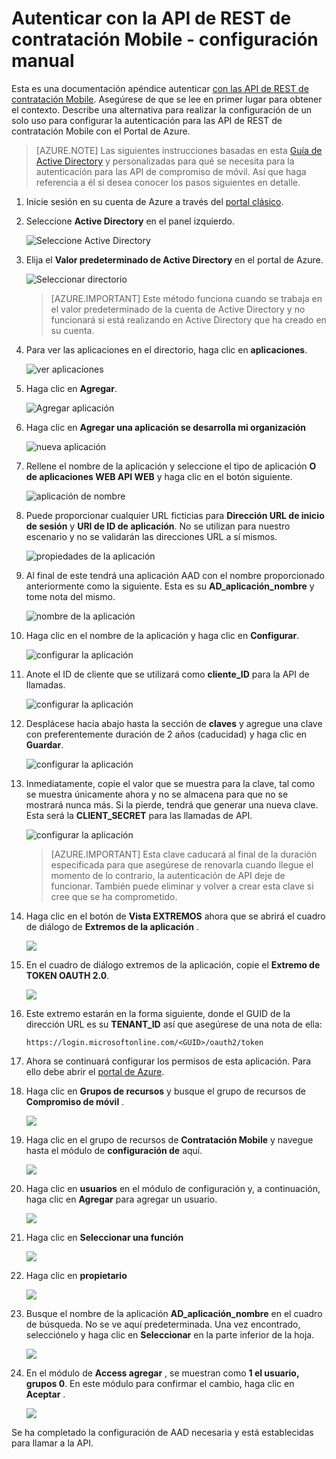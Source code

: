 <properties 
    pageTitle="Autenticar con la API de REST de contratación Mobile - configuración manual"
    description="Describe cómo configurar manualmente la autenticación para las API de REST de contratación Mobile" 
    services="mobile-engagement" 
    documentationCenter="mobile" 
    authors="piyushjo"
    manager="erikre"
    editor=""/>

<tags
    ms.service="mobile-engagement"
    ms.devlang="na"
    ms.topic="article"
    ms.tgt_pltfrm="mobile-multiple"
    ms.workload="mobile" 
    ms.date="08/19/2016"
    ms.author="piyushjo"/>

# <a name="authenticate-with-mobile-engagement-rest-apis---manual-setup"></a>Autenticar con la API de REST de contratación Mobile - configuración manual

Esta es una documentación apéndice autenticar [con las API de REST de contratación Mobile](mobile-engagement-api-authentication.md). Asegúrese de que se lee en primer lugar para obtener el contexto. Describe una alternativa para realizar la configuración de un solo uso para configurar la autenticación para las API de REST de contratación Mobile con el Portal de Azure. 

>[AZURE.NOTE] Las siguientes instrucciones basadas en esta [Guía de Active Directory](../resource-group-create-service-principal-portal.md) y personalizadas para qué se necesita para la autenticación para las API de compromiso de móvil. Así que haga referencia a él si desea conocer los pasos siguientes en detalle. 

1. Inicie sesión en su cuenta de Azure a través del [portal clásico](https://manage.windowsazure.com/).

2. Seleccione **Active Directory** en el panel izquierdo.

     ![Seleccione Active Directory][1]

3. Elija el **Valor predeterminado de Active Directory** en el portal de Azure. 

     ![Seleccionar directorio][2]

    >[AZURE.IMPORTANT] Este método funciona cuando se trabaja en el valor predeterminado de la cuenta de Active Directory y no funcionará si está realizando en Active Directory que ha creado en su cuenta. 

4. Para ver las aplicaciones en el directorio, haga clic en **aplicaciones**.

     ![ver aplicaciones][3]

5. Haga clic en **Agregar**. 

     ![Agregar aplicación][4]

6. Haga clic en **Agregar una aplicación se desarrolla mi organización**

     ![nueva aplicación][5]

6. Rellene el nombre de la aplicación y seleccione el tipo de aplicación **O de aplicaciones WEB API WEB** y haga clic en el botón siguiente.

     ![aplicación de nombre][6]

7. Puede proporcionar cualquier URL ficticias para **Dirección URL de inicio de sesión** y **URI de ID de aplicación**. No se utilizan para nuestro escenario y no se validarán las direcciones URL a sí mismos.  

     ![propiedades de la aplicación][7]

8. Al final de este tendrá una aplicación AAD con el nombre proporcionado anteriormente como la siguiente. Esta es su **AD\_aplicación\_nombre** y tome nota del mismo.  

     ![nombre de la aplicación][8]

9. Haga clic en el nombre de la aplicación y haga clic en **Configurar**.

     ![configurar la aplicación][9]

10. Anote el ID de cliente que se utilizará como **cliente\_ID** para la API de llamadas. 

     ![configurar la aplicación][10]

11. Desplácese hacia abajo hasta la sección de **claves** y agregue una clave con preferentemente duración de 2 años (caducidad) y haga clic en **Guardar**. 

     ![configurar la aplicación][11]


12. Inmediatamente, copie el valor que se muestra para la clave, tal como se muestra únicamente ahora y no se almacena para que no se mostrará nunca más. Si la pierde, tendrá que generar una nueva clave. Esta será la **CLIENT_SECRET** para las llamadas de API. 

     ![configurar la aplicación][12]

    >[AZURE.IMPORTANT] Esta clave caducará al final de la duración especificada para que asegúrese de renovarla cuando llegue el momento de lo contrario, la autenticación de API deje de funcionar. También puede eliminar y volver a crear esta clave si cree que se ha comprometido.
 
13. Haga clic en el botón de **Vista EXTREMOS** ahora que se abrirá el cuadro de diálogo de **Extremos de la aplicación** . 

    ![][13]

14. En el cuadro de diálogo extremos de la aplicación, copie el **Extremo de TOKEN OAUTH 2.0**. 

    ![][14]

15. Este extremo estarán en la forma siguiente, donde el GUID de la dirección URL es su **TENANT_ID** así que asegúrese de una nota de ella: 

        https://login.microsoftonline.com/<GUID>/oauth2/token

16. Ahora se continuará configurar los permisos de esta aplicación. Para ello debe abrir el [portal de Azure](https://portal.azure.com). 

17. Haga clic en **Grupos de recursos** y busque el grupo de recursos de **Compromiso de móvil** .  

    ![][15]

18. Haga clic en el grupo de recursos de **Contratación Mobile** y navegue hasta el módulo de **configuración de** aquí. 

    ![][16]

19. Haga clic en **usuarios** en el módulo de configuración y, a continuación, haga clic en **Agregar** para agregar un usuario. 

    ![][17]

20. Haga clic en **Seleccionar una función**

    ![][18]

21. Haga clic en **propietario**

    ![][19]

22. Busque el nombre de la aplicación **AD\_aplicación\_nombre** en el cuadro de búsqueda. No se ve aquí predeterminada. Una vez encontrado, selecciónelo y haga clic en **Seleccionar** en la parte inferior de la hoja. 

    ![][20]

23. En el módulo de **Access agregar** , se muestran como **1 el usuario, grupos 0**. En este módulo para confirmar el cambio, haga clic en **Aceptar** . 

    ![][21]

Se ha completado la configuración de AAD necesaria y está establecidas para llamar a la API. 

<!-- Images -->
[1]: ./media/mobile-engagement-api-authentication-manual/active-directory.png
[2]: ./media/mobile-engagement-api-authentication-manual/active-directory-details.png
[3]: ./media/mobile-engagement-api-authentication-manual/view-applications.png
[4]: ./media/mobile-engagement-api-authentication-manual/add-icon.png
[5]: ./media/mobile-engagement-api-authentication-manual/what-do-you-want-to-do.png
[6]: ./media/mobile-engagement-api-authentication-manual/tell-us-about-your-application.png
[7]: ./media/mobile-engagement-api-authentication-manual/app-properties.png
[8]: ./media/mobile-engagement-api-authentication-manual/aad-app.png
[9]: ./media/mobile-engagement-api-authentication-manual/configure-menu.png
[10]: ./media/mobile-engagement-api-authentication-manual/client-id.png
[11]: ./media/mobile-engagement-api-authentication-manual/client_secret.png
[12]: ./media/mobile-engagement-api-authentication-manual/keys.png
[13]: ./media/mobile-engagement-api-authentication-manual/view-endpoints.png
[14]: ./media/mobile-engagement-api-authentication-manual/app-endpoints.png
[15]: ./media/mobile-engagement-api-authentication-manual/resource-groups.png
[16]: ./media/mobile-engagement-api-authentication-manual/resource-groups-settings.png
[17]: ./media/mobile-engagement-api-authentication-manual/add-users.png
[18]: ./media/mobile-engagement-api-authentication-manual/add-role.png
[19]: ./media/mobile-engagement-api-authentication-manual/select-role.png
[20]: ./media/mobile-engagement-api-authentication-manual/add-user-select.png
[21]: ./media/mobile-engagement-api-authentication-manual/add-access-final.png



